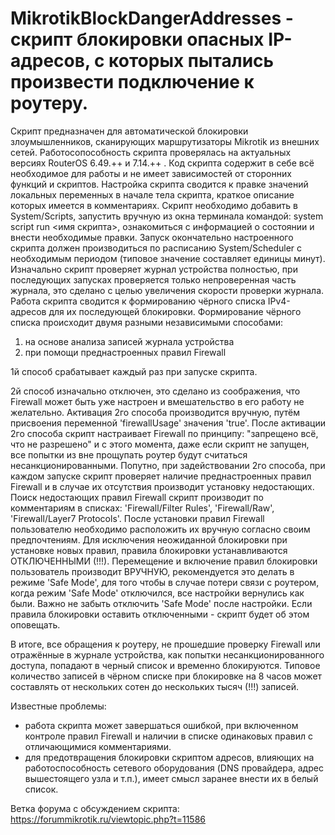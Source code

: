# MikrotikBlockDangerAddresses - скрипт блокировки опасных IP-адресов, с которых пытались произвести подключение к роутеру.

Скрипт предназначен для автоматической блокировки злоумышленников, сканирующих маршрутизаторы Mikrotik из внешних сетей. 
Работосопособность скрипта проверялась на актуальных версиях RouterOS 6.49.++ и 7.14.++ .
Код скрипта содержит в себе всё необходимое для работы и не имеет зависимостей от сторонних функций и скриптов.
Настройка скрипта сводится к правке значений локальных переменных в начале тела скрипта, краткое описание которых имеется в комментариях.
Скрипт необходимо добавить в System/Scripts, запустить вручную из окна терминала командой: system script run <имя скрипта>, ознакомиться с информацией о состоянии и внести необходимые правки. 
Запуск окончательно настроенного скрипта должен производиться по расписанию System/Scheduler с необходимым периодом (типовое значение составляет единицы минут). Изначально скрипт проверяет журнал устройства полностью, при последующих запусках проверяется только непроверенная часть журнала, это сделано с целью увеличения скорости проверки журнала. 
Работа скрипта сводится к формированию чёрного списка IPv4-адресов для их последующей блокировки.
Формирование чёрного списка происходит двумя разными независимыми способами:
  1. на основе анализа записей журнала устройства
  2. при помощи преднастроенных правил Firewall

1й способ срабатывает каждый раз при запуске скрипта.

2й способ изначально отключен, это сделано из соображения, что Firewall может быть уже настроен и вмешательство в его работу не желательно.
Активация 2го способа производится вручную, путём присвоения переменной 'firewallUsage' значения 'true'.
После активации 2го способа скрипт настраивает Firewall по принципу: "запрещено всё, что не разрешено" и с этого момента, даже если скрипт не запущен, все попытки из вне прощупать роутер будут считаться несанкционированными.
Попутно, при задействовании 2го способа, при каждом запуске скрипт проверяет наличие преднастроенных правил Firewall и в случае их отсутствия производит установку недостающих. Поиск недостающих правил Firewall скрипт производит по комментариям в списках: 'Firewall/Filter Rules', 'Firewall/Raw', 'Firewall/Layer7 Protocols'. После установки правил Firewall пользователю необходимо расположить их вручную согласно своим предпочтениям. Для исключения неожиданной блокировки при установке новых правил, правила блокировки устанавливаются ОТКЛЮЧЕННЫМИ (!!!). Перемещение и включение правил блокировки пользователь производит ВРУЧНУЮ, рекомендуется это делать в режиме 'Safe Mode', для того чтобы в случае потери связи с роутером, когда режим 'Safe Mode' отключился, все настройки вернулись как были. Важно не забыть отключить 'Safe Mode' после настройки. Если правила блокировки оставить отключенными - скрипт будет об этом оповещать.

В итоге, все обращения к роутеру, не прошедшие проверку Firewall или отражённые в журнале устройства, как попытки несанкционированного доступа, попадают в черный список и временно блокируются. Типовое количество записей в чёрном списке при блокировке на 8 часов может составлять от нескольких сотен до нескольких тысяч (!!!) записей.

Известные проблемы:
* работа скрипта может завершаться ошибкой, при включенном контроле правил Firewall и наличии в списке одинаковых правил с отличающимися комментариями.
* для предотвращения блокировки скриптом адресов, влияющих на работоспособность сетевого оборудования (DNS провайдера, адрес вышестоящего узла и т.п.), имеет смысл заранее внести их в белый список.

Ветка форума с обсуждением скрипта: https://forummikrotik.ru/viewtopic.php?t=11586
